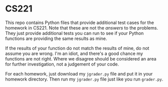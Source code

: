 # CS221
This repo contains Python files that provide additional test cases for the homework in CS221.  Note that these are not the *answers* to the problems.
They just provide additional tests you can run to see if your Python functions are providing the same results as mine.

If the results of your function do not match the results of mine, do not assume you are wrong.  I'm an idiot, and there's a good chance my functions
are not right.  Where we disagree should be considered an area for further investigation, not a judgement of your code.

For each homework, just download my `jgrader.py` file and put it in your homework directory.  Then run my `jgrader.py` file just like you run
`grader.py`.
